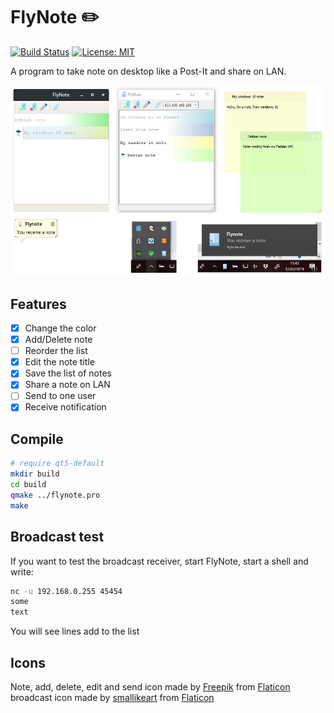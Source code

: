 # FlyNote :pencil2:
[![Build Status](https://travis-ci.org/ThiBsc/FlyNote.svg?branch=master)](https://travis-ci.org/ThiBsc/FlyNote)
[![License: MIT](https://img.shields.io/badge/License-GPLv3-blue.svg)](https://opensource.org/licenses/gpl-3.0)

A program to take note on desktop like a Post-It and share on LAN.

![FlyNote](screenshot/sample.jpg)

## Features

* [x] Change the color
* [x] Add/Delete note
* [ ] Reorder the list
* [x] Edit the note title
* [x] Save the list of notes
* [x] Share a note on LAN
* [ ] Send to one user
* [x] Receive notification

## Compile

```sh
# require qt5-default
mkdir build
cd build
qmake ../flynote.pro
make
```

## Broadcast test

If you want to test the broadcast receiver, start FlyNote, start a shell and write:
```bash
nc -u 192.168.0.255 45454
some
text
```
You will see lines add to the list

## Icons

Note, add, delete, edit and send icon made by [Freepik](https://www.freepik.com/) from [Flaticon](www.flaticon.com)  
broadcast icon made by [smallikeart](https://www.flaticon.com/authors/smalllikeart) from [Flaticon](www.flaticon.com)  
